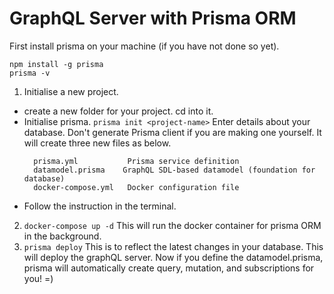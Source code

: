 # GraphQL Server with Prisma ORM

First install prisma on your machine (if you have not done so yet).
``` 
npm install -g prisma
prisma -v
```
1. Initialise a new project.
- create a new folder for your project. cd into it.
- Initialise prisma.
    ```prisma init <project-name>```
    Enter details about your database.
    Don't generate Prisma client if you are making one yourself.
    It will create three new files as below.
    ```
      prisma.yml           Prisma service definition
      datamodel.prisma    GraphQL SDL-based datamodel (foundation for database)
      docker-compose.yml   Docker configuration file
    ```
- Follow the instruction in the terminal.
2. ```docker-compose up -d``` This will run the docker container for prisma ORM in the background.
3. ```prisma deploy```
    This is to reflect the latest changes in your database.
    This will deploy the graphQL server.
    Now if you define the datamodel.prisma, prisma will automatically create query, mutation, and subscriptions for you! =)


